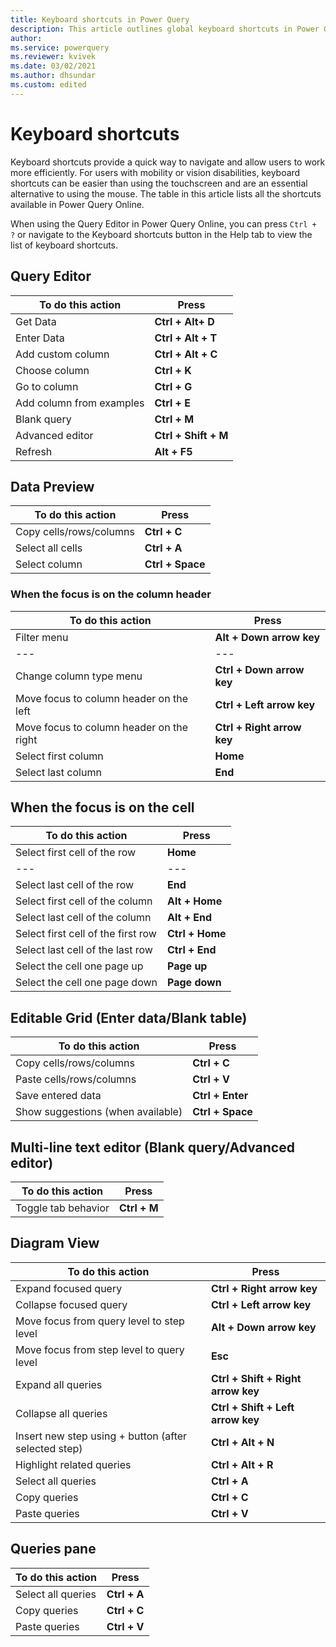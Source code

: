 ```yaml
---
title: Keyboard shortcuts in Power Query
description: This article outlines global keyboard shortcuts in Power Query Online
author: 
ms.service: powerquery
ms.reviewer: kvivek
ms.date: 03/02/2021
ms.author: dhsundar
ms.custom: edited
---
```


# Keyboard shortcuts

Keyboard shortcuts provide a quick way to navigate and allow users to work more efficiently. For users with mobility or vision disabilities, keyboard shortcuts can be easier than using the touchscreen and are an essential alternative to using the mouse. The table in this article lists all the shortcuts available in Power Query Online.

When using the Query Editor in Power Query Online, you can press ```Ctrl + ?``` or navigate to the Keyboard shortcuts button in the Help tab to view the list of keyboard shortcuts.

## Query Editor

| **To do this action** | **Press** |
| --- | --- |
| Get Data | **Ctrl + Alt+ D** |
| Enter Data | **Ctrl + Alt + T** |
| Add custom column | **Ctrl + Alt + C** |
| Choose column | **Ctrl + K** |
| Go to column | **Ctrl + G** |
| Add column from examples | **Ctrl + E** |
| Blank query | **Ctrl + M** |
| Advanced editor | **Ctrl + Shift + M** |
| Refresh | **Alt + F5** |

## Data Preview

| **To do this action** | **Press** |
| --- | --- |
| Copy cells/rows/columns | **Ctrl + C** |
| Select all cells | **Ctrl + A** |
| Select column | **Ctrl + Space** |

### When the focus is on the column header

| **To do this action** | **Press** |
| --- | --- |
| Filter menu | **Alt + Down arrow key** |
| --- | --- |
| Change column type menu | **Ctrl + Down arrow key** |
| Move focus to column header on the left | **Ctrl + Left arrow key** |
| Move focus to column header on the right | **Ctrl + Right arrow key**  |
| Select first column | **Home** |
| Select last column | **End** |

## When the focus is on the cell

| **To do this action** | **Press** |
| --- | --- |
| Select first cell of the row | **Home** |
| --- | --- |
| Select last cell of the row | **End** |
| Select first cell of the column | **Alt + Home** |
| Select last cell of the column | **Alt + End** |
| Select first cell of the first row | **Ctrl + Home** |
| Select last cell of the last row | **Ctrl + End** |
| Select the cell one page up | **Page up** |
| Select the cell one page down | **Page down** |

## Editable Grid (Enter data/Blank table)

| **To do this action** | **Press** |
| --- | --- |
| Copy cells/rows/columns | **Ctrl + C** |
| Paste cells/rows/columns | **Ctrl + V** |
| Save entered data | **Ctrl + Enter** |
| Show suggestions (when available) | **Ctrl + Space** |

## Multi-line text editor (Blank query/Advanced editor)

| **To do this action** | **Press** |
| --- | --- |
| Toggle tab behavior | **Ctrl + M** |

## Diagram View

| **To do this action** | **Press** |
| --- | --- |
| Expand focused query | **Ctrl + Right arrow key** |
| Collapse focused query | **Ctrl + Left arrow key** |
| Move focus from query level to step level | **Alt + Down arrow key** |
| Move focus from step level to query level | **Esc** |
| Expand all queries | **Ctrl + Shift + Right arrow key** |
| Collapse all queries | **Ctrl + Shift + Left arrow key** |
| Insert new step using + button (after selected step) | **Ctrl + Alt + N** |
| Highlight related queries | **Ctrl + Alt + R** |
| Select all queries | **Ctrl + A** |
| Copy queries | **Ctrl + C** |
| Paste queries | **Ctrl + V** |

## Queries pane

| **To do this action** | **Press** |
| --- | --- |
| Select all queries | **Ctrl + A** |
| Copy queries | **Ctrl + C** |
| Paste queries | **Ctrl + V** |

